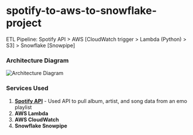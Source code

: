 ﻿# spotify-to-aws-to-snowflake-project

ETL Pipeline: Spotify API > AWS [CloudWatch trigger > Lambda (Python) > S3] > Snowflake [Snowpipe]

### Architecture Diagram

![Architecture Diagram](https://media.licdn.com/dms/image/D4E22AQElmJVBRVcLVQ/feedshare-shrink_1280/0/1699018039964?e=1717027200&v=beta&t=tuUnJa6i-A0aS41z6puuqIw7pncKZx77dLDAU1SMq3E)

### Services Used

1.  [**Spotify API**](https://developer.spotify.com/documentation/web-api) - Used API to pull album, artist, and song data from an emo playlist
2.  **AWS Lambda**
3.  **AWS CloudWatch**
4.  **Snowflake Snowpipe**
